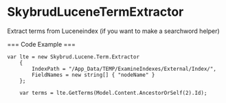 SkybrudLuceneTermExtractor
==========================

Extract terms from Luceneindex (if you want to make a searchword helper)


=== Code Example ===

```
var lte = new Skybrud.Lucene.Term.Extractor
    {
        IndexPath = "/App_Data/TEMP/ExamineIndexes/External/Index/",
        FieldNames = new string[] { "nodeName" }
    };

    var terms = lte.GetTerms(Model.Content.AncestorOrSelf(2).Id);
```